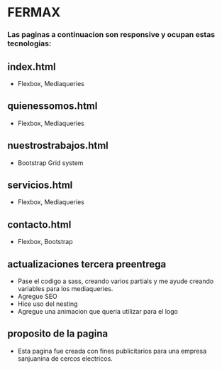 # FERMAX

### Las paginas a continuacion son responsive y ocupan estas tecnologias:
## index.html
- Flexbox, Mediaqueries
## quienessomos.html 
- Flexbox, Mediaqueries
## nuestrostrabajos.html
- Bootstrap Grid system
## servicios.html 
- Flexbox, Mediaqueries
## contacto.html
- Flexbox, Bootstrap
## actualizaciones tercera preentrega
- Pase el codigo a sass, creando varios partials y me ayude creando variables para los mediaqueries.
- Agregue SEO
- Hice uso del nesting
- Agregue una animacion que queria utilizar para el logo 


## proposito de la pagina 
- Esta pagina fue creada con fines publicitarios para una empresa sanjuanina de cercos electricos. 
